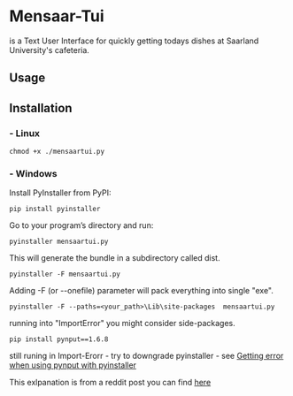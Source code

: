 # Mensaar-Tui
is a Text User Interface for quickly getting todays dishes at Saarland University's cafeteria.

## Usage


## Installation
### - Linux
```
chmod +x ./mensaartui.py
```
### - Windows
Install PyInstaller from PyPI:
```
pip install pyinstaller
```
Go to your program’s directory and run:
```
pyinstaller mensaartui.py
```
This will generate the bundle in a subdirectory called dist.
```
pyinstaller -F mensaartui.py
```
Adding -F (or --onefile) parameter will pack everything into single "exe".
```
pyinstaller -F --paths=<your_path>\Lib\site-packages  mensaartui.py
```
running into "ImportError" you might consider side-packages.
```
pip install pynput==1.6.8
```
still runing in Import-Erorr - try to downgrade pyinstaller - see [Getting error when using pynput with pyinstaller](https://stackoverflow.com/questions/63681770/getting-error-when-using-pynput-with-pyinstaller)

This exlpanation is from a reddit post you can find [here](https://stackoverflow.com/questions/5458048/how-can-i-make-a-python-script-standalone-executable-to-run-without-any-dependen)


